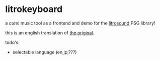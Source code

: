 litrokeyboard
==========

a _cute!_ music tool as a frontend and demo for the [litrosound](https://github.com/oshiimizunohuta/litrosound) PSG library!

this is an english translation of [the original](https://github.com/oshiimizunohuta/litrokeyboard).

todo's:
* selectable language (en,jp,???)
